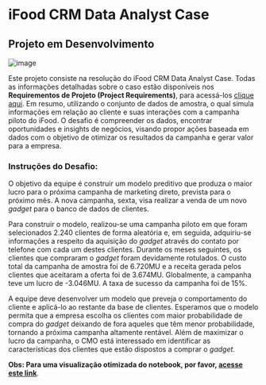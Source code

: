 # iFood CRM Data Analyst Case

## Projeto em Desenvolvimento

![image](https://user-images.githubusercontent.com/69591172/198363732-c29034f5-65e0-4475-8030-15f20e361559.png)

Este projeto consiste na resolução do iFood CRM Data Analyst Case. Todas as informações detalhadas sobre o caso estão disponíveis nos **Requirementos de Projeto (Project Requirements)**, para acessá-los [clique aqui](https://github.com/gustavolenin/Projeto-de-Marketing---Ifood/blob/main/project%20requirements/iFood%20Data%20Analyst%20Case.pdf). Em resumo, utilizando o conjunto de dados de amostra, o qual simula informações em relação ao cliente e suas interações com a campanha piloto do iFood. O desafio é compreender os dados, encontrar oportunidades e insights de negócios, visando propor ações baseada em dados com o objetivo de otimizar os resultados da campanha e gerar valor para a empresa.

### Instruções do Desafio:

O objetivo da equipe é construir um modelo preditivo que produza o maior lucro para o próxima campanha de marketing direto, prevista para o próximo mês. A nova campanha, sexta, visa realizar a venda de um novo *gadget* para o banco de dados de clientes. 

Para construir o modelo, realizou-se uma campanha piloto em que foram selecionados 2.240 clientes de forma aleatória e, em seguida, adquiriu-se informações a respeito da aquisição do *gadget* através do contato por telefone com cada um destes clientes. Durante os meses seguintes, os clientes que compraram o *gadget* foram devidamente rotulados. O custo total da campanha de amostra foi de 6.720MU e a receita gerada pelos clientes que aceitaram a oferta foi de 3.674MU. Globalmente, a campanha teve um
lucro de -3.046MU. A taxa de sucesso da campanha foi de 15%. 

A equipe deve desenvolver um modelo que preveja o comportamento do cliente e aplicá-lo ao restante da base de clientes.
Esperamos que o modelo permita que a empresa escolha os clientes com maior probabilidade de compra do *gadget* deixando de fora aqueles que têm menor probabilidade, tornando a próxima campanha altamente rentável. Além de maximizar o lucro da campanha, o CMO está interessado em identificar as características dos clientes que estão dispostos a comprar o *gadget*.

**Obs: Para uma visualização otimizada do notebook, por favor, [acesse este link](https://nbviewer.org/github/gustavolenin/Projeto-de-Marketing---Ifood/blob/main/notebook/projeto_marketing.ipynb)**.
